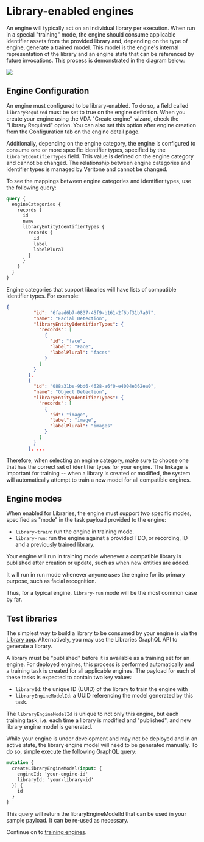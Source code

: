 <!-- ---
title: Library-enabled engines
--- -->

# Library-enabled engines

An engine will typically act on an individual library per execution. When run in a special "training" mode, the engine should consume applicable identifier assets from the provided library and, depending on the type of engine, generate a trained model. This model is the engine's internal representation of the library and an engine state that can be referenced by future invocations. This process is demonstrated in the diagram below:

![](https://gcc-elb-public-prod.gliffy.net/embed/image/3a64764f-4d70-4f63-8561-55b8c0409634.png?utm_medium=live&utm_source=custom)


## Engine Configuration

An engine must configured to be library-enabled. To do so, a field called `libraryRequired` must be set to true on the engine definition. When you create your engine using the VDA "Create engine" wizard, check the "Library Required" option. You can also set this option after engine creation
from the Configuration tab on the engine detail page.

Additionally, depending on the engine category, the engine is configured to consume one or more specific identifier types, specified by the `libraryIdentifierTypes` field. This value is defined on the engine category and cannot be changed. The relationship between engine categories and identifier types is managed by Veritone and cannot be changed.

To see the mappings between engine categories and identifier types,
use the following query:
```graphql
query {
  engineCategories {
    records {
      id
      name
      libraryEntityIdentifierTypes {
        records {
          id
          label
          labelPlural
        }
      }
    }
  }
}
```

Engine categories that support libraries will have lists of
compatible identifier types. For example:
```json
{
          "id": "6faad6b7-0837-45f9-b161-2f6bf31b7a07",
          "name": "Facial Detection",
          "libraryEntityIdentifierTypes": {
            "records": [
              {
                "id": "face",
                "label": "Face",
                "labelPlural": "faces"
              }
            ]
          }
        },
        {
          "id": "088a31be-9bd6-4628-a6f0-e4004e362ea0",
          "name": "Object Detection",
          "libraryEntityIdentifierTypes": {
            "records": [
              {
                "id": "image",
                "label": "image",
                "labelPlural": "images"
              }
            ]
          }
        }, ...
```

Therefore, when selecting an engine category, make sure to
choose one that has the correct set of identifier types for your engine.
The linkage is important for training -- when a library is created or
modified, the system will automatically attempt to train a new model
for all compatible engines.

## Engine modes
When enabled for Libraries, the engine must support two specific modes, specified as "mode" in the task payload provided to the engine:

* `library-train`: run the engine in training mode.
* `library-run`: run the engine against a provided TDO, or recording, ID and a previously trained library.

Your engine will run in training mode whenever a compatible
library is published after creation or update, such as when
new entities are added.

It will run in run mode whenever anyone _uses_ the engine
for its primary purpose, such as facial recognition.

Thus, for a typical engine, `library-run` mode will be the
most common case by far.

## Test libraries

The simplest way to build a library to be consumed by your engine is via the [Library app](https://library.veritone.com/libraries). Alternatively, you may use the Libraries GraphQL API to generate a library.

A library must be "published" before it is available as a training set for an engine. For deployed engines, this process is performed automatically and a training task is created for all applicable engines. The payload for each of these tasks is expected to contain two key values:

* `libraryId`: the unique ID (UUID) of the library to train the engine with
* `libraryEngineModelId`: a UUID referencing the model generated by this task.

The `libraryEngineModelId` is unique to not only this engine, but each training task, i.e. each time a library is modified and "published", and new library engine model is generated.

While your engine is under development and may not be deployed and in an active state, the library engine model will need to be generated manually. To do so, simple execute the following GraphQL query:

```graphql
mutation {
  createLibraryEngineModel(input: {
    engineId: 'your-engine-id'
    libraryId: 'your-library-id'
  }) {
    id
  }
}
```
This query will return the libraryEngineModelId that can be used in your sample payload. It can be re-used as necessary.

Continue on to [training engines](/libraries/training).
